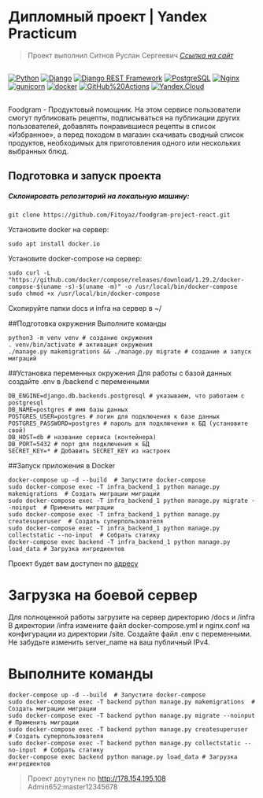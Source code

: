 # Дипломный проект | Yandex Practicum #
>Проект выполнил Ситнов Руслан Сергеевич *[Ссылка на сайт](http://178.154.199.160/recipes)*
##
[![Python](https://img.shields.io/badge/-Python-464646?style=flat-square&logo=Python)](https://www.python.org/)
[![Django](https://img.shields.io/badge/-Django-464646?style=flat-square&logo=Django)](https://www.djangoproject.com/)
[![Django REST Framework](https://img.shields.io/badge/-Django%20REST%20Framework-464646?style=flat-square&logo=Django%20REST%20Framework)](https://www.django-rest-framework.org/)
[![PostgreSQL](https://img.shields.io/badge/-PostgreSQL-464646?style=flat-square&logo=PostgreSQL)](https://www.postgresql.org/)
[![Nginx](https://img.shields.io/badge/-NGINX-464646?style=flat-square&logo=NGINX)](https://nginx.org/ru/)
[![gunicorn](https://img.shields.io/badge/-gunicorn-464646?style=flat-square&logo=gunicorn)](https://gunicorn.org/)
[![docker](https://img.shields.io/badge/-Docker-464646?style=flat-square&logo=docker)](https://www.docker.com/)
[![GitHub%20Actions](https://img.shields.io/badge/-GitHub%20Actions-464646?style=flat-square&logo=GitHub%20actions)](https://github.com/features/actions)
[![Yandex.Cloud](https://img.shields.io/badge/-Yandex.Cloud-464646?style=flat-square&logo=Yandex.Cloud)](https://cloud.yandex.ru/)
##
Foodgram - Продуктовый помощник.
На этом сервисе пользователи смогут публиковать рецепты, подписываться на публикации других пользователей, добавлять понравившиеся рецепты в список «Избранное», а перед походом в магазин скачивать сводный список продуктов, необходимых для приготовления одного или нескольких выбранных блюд.

## Подготовка и запуск проекта
##### Склонировать репозиторий на локальную машину:
```
git clone https://github.com/Fitoyaz/foodgram-project-react.git
```

Установите docker на сервер:
```
sudo apt install docker.io
```
Установите docker-compose на сервер:
```
sudo curl -L "https://github.com/docker/compose/releases/download/1.29.2/docker-compose-$(uname -s)-$(uname -m)" -o /usr/local/bin/docker-compose
sudo chmod +x /usr/local/bin/docker-compose
```
Скопируйте папки docs и infra на сервер в ~/

##Подготовка окружения
Выполните команды
```
python3 -m venv venv # создание окружения
. venv/bin/activate # активация окружения
./manage.py makemigrations && ./manage.py migrate # создание и запуск миграций

```

##Установка переменных окружения
Для работы с базой данных создайте .env в /backend с переменными
```
DB_ENGINE=django.db.backends.postgresql # указываем, что работаем с postgresql
DB_NAME=postgres # имя базы данных
POSTGRES_USER=postgres # логин для подключения к базе данных
POSTGRES_PASSWORD=postgres # пароль для подключения к БД (установите свой)
DB_HOST=db # название сервиса (контейнера)
DB_PORT=5432 # порт для подключения к БД
SECRET_KEY=* # Добавить SECRET_KEY из настроек
```
##Запуск приложения в Docker
```
docker-compose up -d --build  # Запустите docker-compose
sudo docker-compose exec -T infra_backend_1 python manage.py makemigrations  # Создать миграции миграции
sudo docker-compose exec -T infra_backend_1 python manage.py migrate --noinput  # Применить миграции
sudo docker-compose exec -T infra_backend_1 python manage.py createsuperuser  # Создать суперпользователя
sudo docker-compose exec -T infra_backend_1 python manage.py collectstatic --no-input  # Собрать статику
docker-compose exec backend -T infra_backend_1 python manage.py load_data # Загрузка ингредиентов
```
Проект будет вам доступен по 
[адресу](http://localhost/recipes)

# Загрузка на боевой сервер
Для полноценной работы загрузите на сервер директорию /docs и /infra
В директории /infra измените файл docker-compose.yml и nginx.conf на конфигурации из директории /site. Создайте файл .env с переменными. Не забудьте изменить server_name на ваш публичный IPv4.
# Выполните команды
```
docker-compose up -d --build  # Запустите docker-compose
sudo docker-compose exec -T backend python manage.py makemigrations  # Создать миграции миграции
sudo docker-compose exec -T backend python manage.py migrate --noinput  # Применить миграции
sudo docker-compose exec -T backend python manage.py createsuperuser  # Создать суперпользователя
sudo docker-compose exec -T backend python manage.py collectstatic --no-input  # Собрать статику
docker-compose exec backend python manage.py load_data # Загрузка ингредиентов
```
>Проект доутупен по http://178.154.195.108
>Admin652:master12345678
